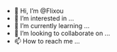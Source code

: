 - 👋 Hi, I’m @Flixou
- 👀 I’m interested in ...
- 🌱 I’m currently learning ...
- 💞️ I’m looking to collaborate on ...
- 📫 How to reach me ...

<!---
Flixou/Flixou is a ✨ special ✨ repository because its `README.md` (this file) appears on your GitHub profile.
You can click the Preview link to take a look at your changes.
--->
